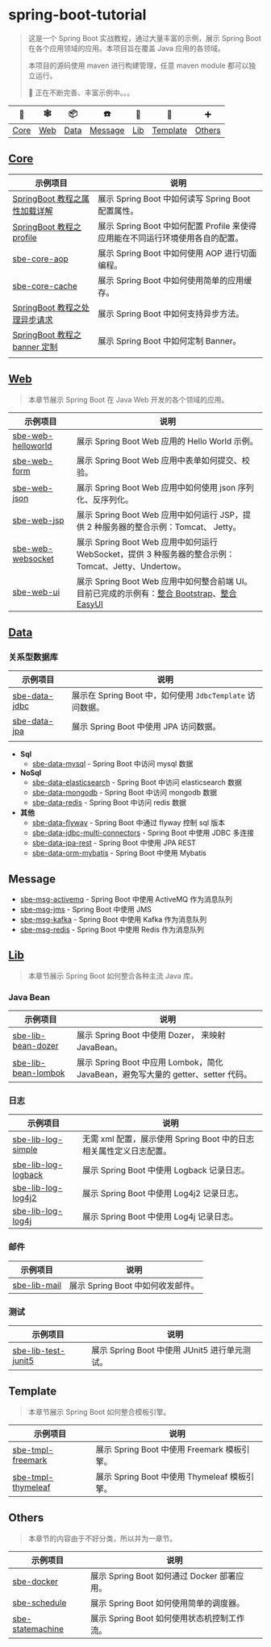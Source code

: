 # spring-boot-tutorial

> 这是一个 Spring Boot 实战教程，通过大量丰富的示例，展示 Spring Boot 在各个应用领域的应用。本项目旨在覆盖 Java 应用的各领域。
>
> 本项目的源码使用 maven 进行构建管理，任意 maven module 都可以独立运行。
>
> :construction: 正在不断完善、丰富示例中。。。

|         :gem:          |    :spider_web:     |       :package:        |       :phone:       |       :link:        |        :bento:        | :heavy_plus_sign: |
| :--------------------: | :-----------------: | :--------------------: | :-----------------: | :-----------------: | :-------------------: | ----------------- |
| [Core](#corecodescore) | [Web](#webcodesweb) | [Data](#datacodesdata) | [Message](#message) | [Lib](#libcodeslib) | [Template](#template) | [Others](#others) |

## [Core](codes/core)

| 示例项目                                                        | 说明                                                                           |
| --------------------------------------------------------------- | ------------------------------------------------------------------------------ |
| [SpringBoot 教程之属性加载详解](docs/core/sbe-core-property.md) | 展示 Spring Boot 中如何读写 Spring Boot 配置属性。                             |
| [SpringBoot 教程之 profile](docs/core/sbe-core-profile.md)      | 展示 Spring Boot 中如何配置 Profile 来使得应用能在不同运行环境使用各自的配置。 |
| [sbe-core-aop](codes/core/sbe-core-aop)                         | 展示 Spring Boot 中如何使用 AOP 进行切面编程。                                 |
| [sbe-core-cache](codes/core/sbe-core-cache)                     | 展示 Spring Boot 中如何使用简单的应用缓存。                                    |
| [SpringBoot 教程之处理异步请求](docs/core/sbe-core-asyn.md)    | 展示 Spring Boot 中如何支持异步方法。                                          |
| [SpringBoot 教程之 banner 定制](docs/core/sbe-core-banner.md)                   | 展示 Spring Boot 中如何定制 Banner。            
                               |

## [Web](codes/web)

> 本章节展示 Spring Boot 在 Java Web 开发的各个领域的应用。

| 示例项目                                           | 说明                                                                                                                                                                               |
| -------------------------------------------------- | ---------------------------------------------------------------------------------------------------------------------------------------------------------------------------------- |
| [sbe-web-helloworld](codes/web/sbe-web-helloworld) | 展示 Spring Boot Web 应用的 Hello World 示例。                                                                                                                                     |
| [sbe-web-form](codes/web/sbe-web-form)             | 展示 Spring Boot Web 应用中表单如何提交、校验。                                                                                                                                    |
| [sbe-web-json](codes/web/sbe-web-json)             | 展示 Spring Boot Web 应用中如何使用 json 序列化、反序列化。                                                                                                                        |
| [sbe-web-jsp](codes/web/sbe-web-jsp)               | 展示 Spring Boot Web 应用中如何运行 JSP，提供 2 种服务器的整合示例：Tomcat、 Jetty。                                                                                               |
| [sbe-web-websocket](codes/web/sbe-web-websocket)   | 展示 Spring Boot Web 应用中如何运行 WebSocket，提供 3 种服务器的整合示例：Tomcat、Jetty、Undertow。                                                                                |
| [sbe-web-ui](codes/web/sbe-web-ui)                 | 展示 Spring Boot Web 应用中如何整合前端 UI。目前已完成的示例有：[整合 Bootstrap](codes/web/sbe-web-ui/sbe-web-ui-bootstrap)、[整合 EasyUI](codes/web/sbe-web-ui/sbe-web-ui-easyui) |

## [Data](codes/data)

### 关系型数据库

| 示例项目                                  | 说明                                                      |
| ----------------------------------------- | --------------------------------------------------------- |
| [sbe-data-jdbc](codes/data/sbe-data-jdbc) | 展示在 Spring Boot 中，如何使用 `JdbcTemplate` 访问数据。 |
| [sbe-data-jpa](codes/data/sbe-data-jpa)   | 展示 Spring Boot 中使用 JPA 访问数据。                    |
|                                           |                                                           |

- **Sql**
  - [sbe-data-mysql](codes/data/sbe-data-mysql) - Spring Boot 中访问 mysql 数据
- **NoSql**
  - [sbe-data-elasticsearch](codes/data/sbe-data-elasticsearch) - Spring Boot 中访问 elasticsearch 数据
  - [sbe-data-mongodb](codes/data/sbe-data-mongodb) - Spring Boot 中访问 mongodb 数据
  - [sbe-data-redis](codes/data/sbe-data-redis) - Spring Boot 中访问 redis 数据
- **其他**
  - [sbe-data-flyway](codes/data/sbe-data-flyway) - Spring Boot 中通过 flyway 控制 sql 版本
  - [sbe-data-jdbc-multi-connectors](codes/data/sbe-data-jdbc-multi-connectors) - Spring Boot 中使用 JDBC 多连接
  - [sbe-data-jpa-rest](codes/data/sbe-data-jpa-rest) - Spring Boot 中使用 JPA REST
  - [sbe-data-orm-mybatis](codes/data/sbe-data-orm-mybatis) - Spring Boot 中使用 Mybatis

## Message

- [sbe-msg-activemq](codes/message/sbe-msg-activemq) - Spring Boot 中使用 ActiveMQ 作为消息队列
- [sbe-msg-jms](codes/message/sbe-msg-jms) - Spring Boot 中使用 JMS
- [sbe-msg-kafka](codes/message/sbe-msg-kafka) - Spring Boot 中使用 Kafka 作为消息队列
- [sbe-msg-redis](codes/message/sbe-msg-redis) - Spring Boot 中使用 Redis 作为消息队列

## [Lib](codes/lib)

> 本章节展示 Spring Boot 如何整合各种主流 Java 库。

### Java Bean

| 示例项目                                              | 说明                                                                              |
| ----------------------------------------------------- | --------------------------------------------------------------------------------- |
| [sbe-lib-bean-dozer](codes/core/sbe-lib-bean-dozer)   | 展示 Spring Boot 中使用 Dozer， 来映射 JavaBean。                                 |
| [sbe-lib-bean-lombok](codes/core/sbe-lib-bean-lombok) | 展示 Spring Boot 中应用 Lombok，简化 JavaBean，避免写大量的 getter、setter 代码。 |

### 日志

| 示例项目                                             | 说明                                                               |
| ---------------------------------------------------- | ------------------------------------------------------------------ |
| [sbe-lib-log-simple](codes/log/sbe-lib-log-simple)   | 无需 xml 配置，展示使用 Spring Boot 中的日志相关属性定义日志配置。 |
| [sbe-lib-log-logback](codes/log/sbe-lib-log-logback) | 展示 Spring Boot 中使用 Logback 记录日志。                         |
| [sbe-lib-log-log4j2](codes/log/sbe-lib-log-log4j2)   | 展示 Spring Boot 中使用 Log4j2 记录日志。                          |
| [sbe-lib-log-log4j](codes/log/sbe-lib-log-log4j)     | 展示 Spring Boot 中使用 Log4j 记录日志。                           |

### 邮件

| 示例项目                               | 说明                              |
| -------------------------------------- | --------------------------------- |
| [sbe-lib-mail](codes/lib/sbe-lib-mail) | 展示 Spring Boot 中如何收发邮件。 |

### 测试

| 示例项目                                              | 说明                                          |
| ----------------------------------------------------- | --------------------------------------------- |
| [sbe-lib-test-junit5](codes/test/sbe-lib-test-junit5) | 展示 Spring Boot 中使用 JUnit5 进行单元测试。 |

## Template

> 本章节展示 Spring Boot 如何整合模板引擎。

| 示例项目                                            | 说明                                         |
| --------------------------------------------------- | -------------------------------------------- |
| [sbe-tmpl-freemark](codes/tmpl/sbe-tmpl-freemark)   | 展示 Spring Boot 中使用 Freemark 模板引擎。  |
| [sbe-tmpl-thymeleaf](codes/tmpl/sbe-tmpl-thymeleaf) | 展示 Spring Boot 中使用 Thymeleaf 模板引擎。 |

## Others

> 本章节的内容由于不好分类，所以并为一章节。

| 示例项目                                          | 说明                                        |
| ------------------------------------------------- | ------------------------------------------- |
| [sbe-docker](codes/others/sbe-docker)             | 展示 Spring Boot 如何通过 Docker 部署应用。 |
| [sbe-schedule](codes/others/sbe-schedule)         | 展示 Spring Boot 如何使用简单的调度器。     |
| [sbe-statemachine](codes/others/sbe-statemachine) | 展示 Spring Boot 如何使用状态机控制工作流。 |
